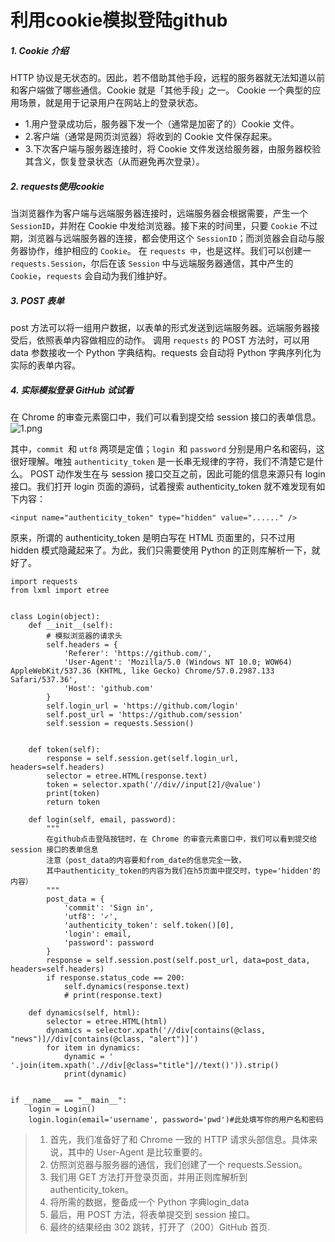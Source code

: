 # 利用cookie模拟登陆github

##### 1. Cookie 介绍


HTTP 协议是无状态的。因此，若不借助其他手段，远程的服务器就无法知道以前和客户端做了哪些通信。Cookie 就是「其他手段」之一。 Cookie 一个典型的应用场景，就是用于记录用户在网站上的登录状态。

- 1.用户登录成功后，服务器下发一个（通常是加密了的）Cookie 文件。
- 2.客户端（通常是网页浏览器）将收到的 Cookie 文件保存起来。
- 3.下次客户端与服务器连接时，将 Cookie 文件发送给服务器，由服务器校验其含义，恢复登录状态（从而避免再次登录）。
##### 2. requests使用cookie
当浏览器作为客户端与远端服务器连接时，远端服务器会根据需要，产生一个 `SessionID`，并附在 Cookie 中发给浏览器。接下来的时间里，只要 `Cookie` 不过期，浏览器与远端服务器的连接，都会使用这个 `SessionID`；而浏览器会自动与服务器协作，维护相应的 `Cookie`。
在 `requests 中`，也是这样。我们可以创建一`requests.Session`，尔后在该 `Session` 中与远端服务器通信，其中产生的 `Cookie`，`requests` 会自动为我们维护好。
##### 3. POST 表单
post 方法可以将一组用户数据，以表单的形式发送到远端服务器。远端服务器接受后，依照表单内容做相应的动作。
调用 `requests` 的 POST 方法时，可以用 data 参数接收一个 Python 字典结构。requests 会自动将 Python 字典序列化为实际的表单内容。
##### 4. 实际模拟登录 GitHub 试试看
在 Chrome 的审查元素窗口中，我们可以看到提交给 session 接口的表单信息。
![1.png](https://upload-images.jianshu.io/upload_images/6591571-4e04aa972fd7e56b.png?imageMogr2/auto-orient/strip%7CimageView2/2/w/1240)

其中，`commit `和 `utf8` 两项是定值；`login `和 `password` 分别是用户名和密码，这很好理解。唯独 `authenticity_token` 是一长串无规律的字符，我们不清楚它是什么。
POST 动作发生在与 session 接口交互之前，因此可能的信息来源只有 login 接口。我们打开 login 页面的源码，试着搜索 authenticity_token 就不难发现有如下内容：
```
<input name="authenticity_token" type="hidden" value="......" />
```
原来，所谓的 authenticity_token 是明白写在 HTML 页面里的，只不过用 hidden 模式隐藏起来了。为此，我们只需要使用 Python 的正则库解析一下，就好了。
```
import requests
from lxml import etree


class Login(object):
    def __init__(self):
        # 模拟浏览器的请求头
        self.headers = {
            'Referer': 'https://github.com/',
            'User-Agent': 'Mozilla/5.0 (Windows NT 10.0; WOW64) AppleWebKit/537.36 (KHTML, like Gecko) Chrome/57.0.2987.133 Safari/537.36',
            'Host': 'github.com'
        }
        self.login_url = 'https://github.com/login'
        self.post_url = 'https://github.com/session'
        self.session = requests.Session()


    def token(self):
        response = self.session.get(self.login_url, headers=self.headers)
        selector = etree.HTML(response.text)
        token = selector.xpath('//div//input[2]/@value')
        print(token)
        return token

    def login(self, email, password):
        """
        在github点击登陆按钮时，在 Chrome 的审查元素窗口中，我们可以看到提交给 session 接口的表单信息
        注意（post_data的内容要和from_date的信息完全一致，
        其中authenticity_token的内容为我们在h5页面中提交时，type='hidden'的内容）
        """
        post_data = {
            'commit': 'Sign in',
            'utf8': '✓',
            'authenticity_token': self.token()[0],
            'login': email,
            'password': password
        }
        response = self.session.post(self.post_url, data=post_data, headers=self.headers)
        if response.status_code == 200:
            self.dynamics(response.text)
            # print(response.text)

    def dynamics(self, html):
        selector = etree.HTML(html)
        dynamics = selector.xpath('//div[contains(@class, "news")]//div[contains(@class, "alert")]')
        for item in dynamics:
            dynamic = ' '.join(item.xpath('.//div[@class="title"]//text()')).strip()
            print(dynamic)


if __name__ == "__main__":
    login = Login()
    login.login(email='username', password='pwd')#此处填写你的用户名和密码
```

> 1. 首先，我们准备好了和 Chrome 一致的 HTTP 请求头部信息。具体来说，其中的 User-Agent 是比较重要的。
> 2. 仿照浏览器与服务器的通信，我们创建了一个 requests.Session。
>  3. 我们用 GET 方法打开登录页面，并用正则库解析到 authenticity_token。
> 4. 将所需的数据，整备成一个 Python 字典login_data
> 5. 最后，用 POST 方法，将表单提交到 session 接口。
>  6. 最终的结果经由 302 跳转，打开了（200）GitHub 首页.

